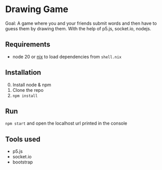 # Drawing Game

Goal: A game where you and your friends submit words and then have to guess them by drawing them. With the help of p5.js, socket.io, nodejs.

## Requirements

- node 20 or [nix](https://nixos.org) to load dependencies from `shell.nix`

## Installation

0. Install node & npm
1. Clone the repo
2. `npm install`

## Run

`npm start` and open the localhost url printed in the console

## Tools used

- p5.js
- socket.io
- bootstrap
